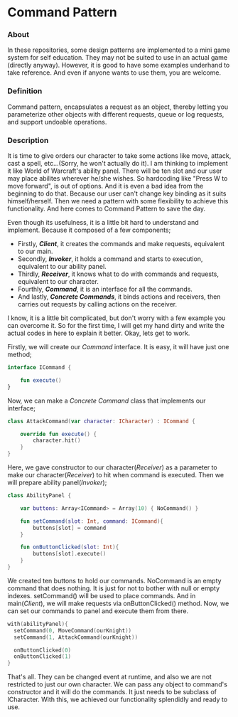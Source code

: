 # Command Pattern

### About
In these repositories, some design patterns are implemented to a mini game system for self education. They may not be suited to use in an actual game (directly anyway). However, it is good to have some examples underhand to take reference. And even if anyone wants to use them, you are welcome.

### Definition
Command pattern, encapsulates a request as an object, thereby letting you parameterize other objects with different requests, queue or log requests, and support undoable operations.

### Description
It is time to give orders our character to take some actions like move, attack, cast a spell, etc...(Sorry, he won't actually do it). I am thinking to implement it like World of Warcraft's ability panel. There will be ten slot and our user may place abilites wherever he/she wishes. So hardcoding like "Press W to move forward", is out of options. And it is even a bad idea from the beginning to do that. Because our user can't change key binding as it suits himself/herself. Then we need a pattern with some flexibility to achieve this functionality. And here comes to Command Pattern to save the day.

Even though its usefulness, it is a little bit hard to understand and implement. Because it composed of a few components;
  - Firstly, **_Client_**, it creates the commands and make requests, equivalent to our main.
  - Secondly, **_Invoker_**, it holds a command and starts to execution, equivalent to our ability panel.
  - Thirdly, **_Receiver_**, it knows what to do with commands and requests, equivalent to our character.
  - Fourthly, **_Command_**, it is an interface for all the commands.
  - And lastly, **_Concrete Commands_**, it binds actions and receivers, then carries out requests by calling actions on the receiver.

I know, it is a little bit complicated, but don't worry with a few example you can overcome it. So for the first time, I will get my hand dirty and write the actual codes in here to explain it better. Okay, lets get to work.

Firstly, we will create our *Command* interface. It is easy, it will have just one method;

```kotlin
interface ICommand {

    fun execute()
}
```

Now, we can make a *Concrete Command* class that implements our interface;

```kotlin
class AttackCommand(var character: ICharacter) : ICommand {

    override fun execute() {
        character.hit()
    }
}
```

Here, we gave constructor to our character(*Receiver*) as a parameter to make our character(*Receiver*) to hit when command is executed. Then we will prepare ability panel(*Invoker*);

```kotlin
class AbilityPanel {

    var buttons: Array<ICommand> = Array(10) { NoCommand() }

    fun setCommand(slot: Int, command: ICommand){
        buttons[slot] = command
    }

    fun onButtonClicked(slot: Int){
        buttons[slot].execute()
    }
}
```

We created ten buttons to hold our commands. NoCommand is an empty command that does nothing. It is just for not to bother with null or empty indexes. setCommand() will be used to place commands. And in main(*Client*), we will make requests via onButtonClicked() method. Now, we can set our commands to panel and execute them from there.

```kotlin
with(abilityPanel){
  setCommand(0, MoveCommand(ourKnight))
  setCommand(1, AttackCommand(ourKnight))

  onButtonClicked(0)
  onButtonClicked(1)
}
```

That's all. They can be changed event at runtime, and also we are not restricted to just our own character. We can pass any object to command's constructor and it will do the commands. It just needs to be subclass of ICharacter. With this, we achieved our functionality splendidly and ready to use.
